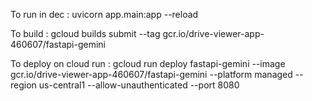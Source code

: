 To run in dec :
uvicorn app.main:app --reload

To build :
gcloud builds submit --tag gcr.io/drive-viewer-app-460607/fastapi-gemini

To deploy on cloud run :
gcloud run deploy fastapi-gemini --image gcr.io/drive-viewer-app-460607/fastapi-gemini --platform managed --region us-central1 --allow-unauthenticated --port 8080
